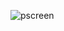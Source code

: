 ![pscreen](https://user-images.githubusercontent.com/57838986/83446929-f3d83700-a425-11ea-8bec-22b42d72184c.jpg)
